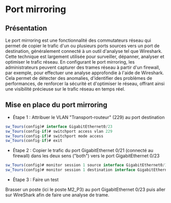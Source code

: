 # **Port mirroring**

## Présentation 

Le port mirroring est une fonctionnalité des commutateurs réseau qui permet de copier le trafic d'un ou plusieurs ports sources vers un port de destination, généralement connecté à un outil d'analyse tel que Wireshark. Cette technique est largement utilisée pour surveiller, dépanner, analyser et optimiser le trafic réseau. En configurant le port mirroring, les administrateurs peuvent capturer des trames réseau à partir d'un firewall, par exemple, pour effectuer une analyse approfondie à l'aide de Wireshark. Cela permet de détecter des anomalies, d'identifier des problèmes de performances, de renforcer la sécurité et d'optimiser le réseau, offrant ainsi une visibilité précieuse sur le trafic réseau en temps réel.

## Mise en place du port mirroring

- Étape 1 : Attribuer le VLAN "Transport-routeur" (229) au port destination

```js
sw_Tours(config)# interface GigabitEthernet0/23
sw_Tours(config-if)# switchport access vlan 229
sw_Tours(config-if)# switchport mode access
sw_Tours(config-if)# exit
```

- Étape 2 : Copier le trafic du port GigabitEthernet 0/21 (connecté au firewall) dans les deux sens ("both") vers le port GigabitEthernet 0/23 

```js
sw_Tours(config)# monitor session 1 source interface GigabitEthernet0/1 both
sw_Tours(config)# monitor session 1 destination interface GigabitEthernet0/23
```

- Étape 3 : Faire un test

Brasser un poste (ici le poste M2_P3) au port GigabitEthernet 0/23 puis aller sur WireShark afin de faire une analyse de trame. 
